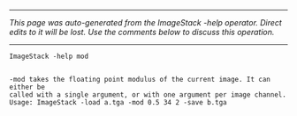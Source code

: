 
---

_This page was auto-generated from the ImageStack -help operator. Direct edits to it will be lost. Use the comments below to discuss this operation._

---

```
ImageStack -help mod


-mod takes the floating point modulus of the current image. It can either be
called with a single argument, or with one argument per image channel.
Usage: ImageStack -load a.tga -mod 0.5 34 2 -save b.tga

```
